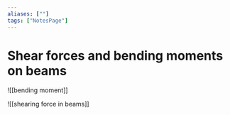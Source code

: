 ```yaml
---
aliases: [""]
tags: ["NotesPage"]
---
```


# Shear forces and bending moments on beams
![[bending moment]]

![[shearing force in beams]]
